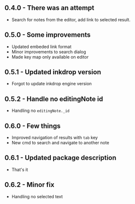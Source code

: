 ## 0.4.0 - There was an attempt
* Search for notes from the editor, add link to selected result.

## 0.5.0 - Some improvements
* Updated embeded link format
* Minor improvements to search dialog
* Made key map only available on editor

## 0.5.1 - Updated inkdrop version
* Forgot to update inkdrop engine version

## 0.5.2 - Handle no editingNote id
* Handling no `editingNote._id`

## 0.6.0 - Few things
* Improved navigation of results with `tab` key
* New cmd to search and navigate to another note

## 0.6.1 - Updated package description
* That's it

## 0.6.2 - Minor fix
* Handling no selected text
